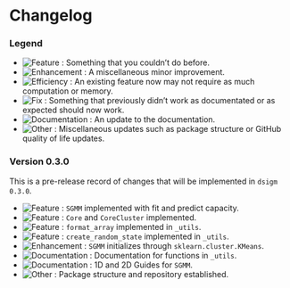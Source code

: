 # Changelog

### Legend

- ![Feature](https://img.shields.io/badge/-Feature-blueviolet) : Something that you couldn’t do before.
- ![Enhancement](https://img.shields.io/badge/-Enhancement-purple) : A miscellaneous minor improvement.
- ![Efficiency](https://img.shields.io/badge/-Efficiency-indigo) : An existing feature now may not require as much computation or memory.
- ![Fix](https://img.shields.io/badge/-Fix-red) : Something that previously didn’t work as documentated or as expected should now work.
- ![Documentation](https://img.shields.io/badge/-Documentation-blue) : An update to the documentation.
- ![Other](https://img.shields.io/badge/-Other-lightgrey) : Miscellaneous updates such as package structure or GitHub quality of life updates.

### Version 0.3.0
This is a pre-release record of changes that will be implemented in `dsigm 0.3.0`.

- ![Feature](https://img.shields.io/badge/-Feature-blueviolet) : `SGMM` implemented with fit and predict capacity.
- ![Feature](https://img.shields.io/badge/-Feature-blueviolet) : `Core` and `CoreCluster` implemented.
- ![Feature](https://img.shields.io/badge/-Feature-blueviolet) : `format_array` implemented in `_utils`.
- ![Feature](https://img.shields.io/badge/-Feature-blueviolet) : `create_random_state` implemented in `_utils`.
- ![Enhancement](https://img.shields.io/badge/-Enhancement-purple) : `SGMM` initializes through `sklearn.cluster.KMeans`.
- ![Documentation](https://img.shields.io/badge/-Documentation-blue) : Documentation for functions in `_utils`.
- ![Documentation](https://img.shields.io/badge/-Documentation-blue) : 1D and 2D Guides for `SGMM`.
- ![Other](https://img.shields.io/badge/-Other-lightgrey) : Package structure and repository established.
